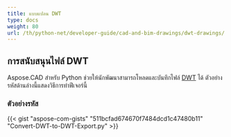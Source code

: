 ```yaml
---
title: แบบแปลน DWT
type: docs
weight: 80
url: /th/python-net/developer-guide/cad-and-bim-drawings/dwt-drawings/
---
```


## **การสนับสนุนไฟล์ DWT**

Aspose.CAD สำหรับ Python ช่วยให้นักพัฒนาสามารถโหลดและบันทึกไฟล์ [DWT](https://docs.fileformat.com/cad/dwt/) ได้ ตัวอย่างรหัสด้านล่างนี้แสดงวิธีการทำฟีเจอร์นี้

### ตัวอย่างรหัส

{{< gist "aspose-com-gists" "511bcfad674670f7484dcd1c47480b11" "Convert-DWT-to-DWT-Export.py" >}}
